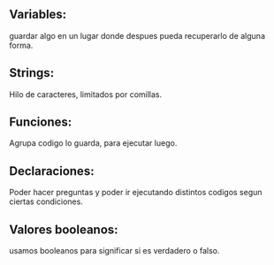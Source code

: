 ## Variables:
guardar algo en un lugar donde despues pueda recuperarlo de alguna forma.
## Strings:
Hilo de caracteres, limitados por comillas.
## Funciones:
Agrupa codigo lo guarda, para ejecutar luego.
## Declaraciones:
Poder hacer preguntas y poder ir ejecutando distintos codigos segun ciertas condiciones.
## Valores booleanos:
usamos booleanos para significar si es verdadero o falso.